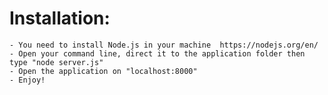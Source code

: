 # Installation:
	- You need to install Node.js in your machine  https://nodejs.org/en/
	- Open your command line, direct it to the application folder then type "node server.js"
	- Open the application on "localhost:8000"
	- Enjoy!

